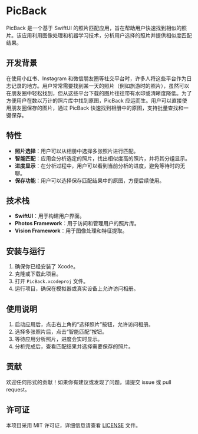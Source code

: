 # PicBack

PicBack 是一个基于 SwiftUI 的照片匹配应用，旨在帮助用户快速找到相似的照片。该应用利用图像处理和机器学习技术，分析用户选择的照片并提供相似度匹配结果。

## 开发背景

在使用小红书、Instagram 和微信朋友圈等社交平台时，许多人将这些平台作为日志记录的地方。用户常常需要找到某一天的照片（例如旅游时的照片），虽然可以在朋友圈中轻松找到，但从这些平台下载的图片往往带有水印或清晰度降低。为了方便用户在数以万计的照片库中找到原图，PicBack 应运而生。用户可以直接使用朋友圈保存的图片，通过 PicBack 快速找到相册中的原图，支持批量查找和一键保存。

## 特性

- **照片选择**：用户可以从相册中选择多张照片进行匹配。
- **智能匹配**：应用会分析选定的照片，找出相似度高的照片，并将其分组显示。
- **进度显示**：在分析过程中，用户可以看到当前分析的进度，避免等待时的无聊。
- **保存功能**：用户可以选择保存匹配结果中的原图，方便后续使用。

## 技术栈

- **SwiftUI**：用于构建用户界面。
- **Photos Framework**：用于访问和管理用户的照片库。
- **Vision Framework**：用于图像处理和特征提取。

## 安装与运行

1. 确保你已经安装了 Xcode。
2. 克隆或下载此项目。
3. 打开 `PicBack.xcodeproj` 文件。
4. 运行项目，确保在模拟器或真实设备上允许访问相册。

## 使用说明

1. 启动应用后，点击右上角的“选择照片”按钮，允许访问相册。
2. 选择多张照片后，点击“智能匹配”按钮。
3. 等待应用分析照片，进度会实时显示。
4. 分析完成后，查看匹配结果并选择需要保存的照片。

## 贡献

欢迎任何形式的贡献！如果你有建议或发现了问题，请提交 issue 或 pull request。

## 许可证

本项目采用 MIT 许可证，详细信息请查看 [LICENSE](LICENSE) 文件。
